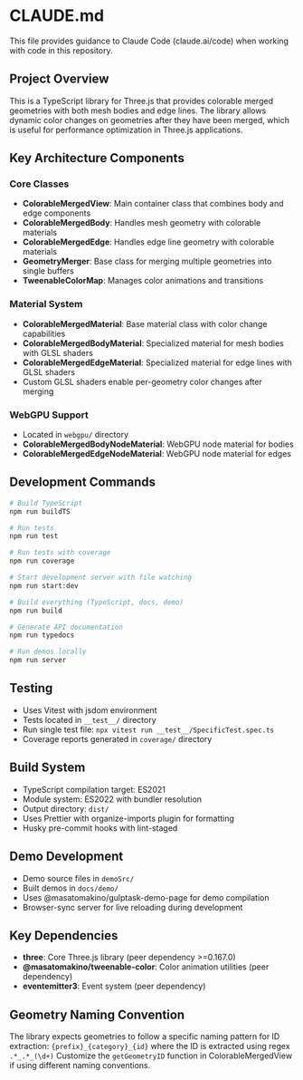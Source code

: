 # CLAUDE.md

This file provides guidance to Claude Code (claude.ai/code) when working with code in this repository.

## Project Overview

This is a TypeScript library for Three.js that provides colorable merged geometries with both mesh bodies and edge lines. The library allows dynamic color changes on geometries after they have been merged, which is useful for performance optimization in Three.js applications.

## Key Architecture Components

### Core Classes

- **ColorableMergedView**: Main container class that combines body and edge components
- **ColorableMergedBody**: Handles mesh geometry with colorable materials
- **ColorableMergedEdge**: Handles edge line geometry with colorable materials
- **GeometryMerger**: Base class for merging multiple geometries into single buffers
- **TweenableColorMap**: Manages color animations and transitions

### Material System

- **ColorableMergedMaterial**: Base material class with color change capabilities
- **ColorableMergedBodyMaterial**: Specialized material for mesh bodies with GLSL shaders
- **ColorableMergedEdgeMaterial**: Specialized material for edge lines with GLSL shaders
- Custom GLSL shaders enable per-geometry color changes after merging

### WebGPU Support

- Located in `webgpu/` directory
- **ColorableMergedBodyNodeMaterial**: WebGPU node material for bodies
- **ColorableMergedEdgeNodeMaterial**: WebGPU node material for edges

## Development Commands

```bash
# Build TypeScript
npm run buildTS

# Run tests
npm run test

# Run tests with coverage
npm run coverage

# Start development server with file watching
npm run start:dev

# Build everything (TypeScript, docs, demo)
npm run build

# Generate API documentation
npm run typedocs

# Run demos locally
npm run server
```

## Testing

- Uses Vitest with jsdom environment
- Tests located in `__test__/` directory
- Run single test file: `npx vitest run __test__/SpecificTest.spec.ts`
- Coverage reports generated in `coverage/` directory

## Build System

- TypeScript compilation target: ES2021
- Module system: ES2022 with bundler resolution
- Output directory: `dist/`
- Uses Prettier with organize-imports plugin for formatting
- Husky pre-commit hooks with lint-staged

## Demo Development

- Demo source files in `demoSrc/`
- Built demos in `docs/demo/`
- Uses @masatomakino/gulptask-demo-page for demo compilation
- Browser-sync server for live reloading during development

## Key Dependencies

- **three**: Core Three.js library (peer dependency >=0.167.0)
- **@masatomakino/tweenable-color**: Color animation utilities (peer dependency)
- **eventemitter3**: Event system (peer dependency)

## Geometry Naming Convention

The library expects geometries to follow a specific naming pattern for ID extraction:
`{prefix}_{category}_{id}` where the ID is extracted using regex `.*_.*_(\d+)`
Customize the `getGeometryID` function in ColorableMergedView if using different naming conventions.
